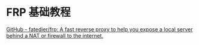 # FRP 基础教程

[GitHub - fatedier/frp: A fast reverse proxy to help you expose a local server behind a NAT or firewall to the internet.](https://github.com/fatedier/frp/tree/dev)